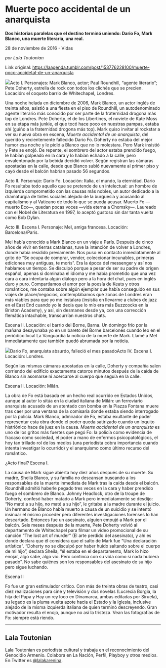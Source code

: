 # Muerte poco accidental de un anarquista

**Dos historias paralelas que el destino terminó uniendo: Dario Fo, Mark Blanco, una muerte literaria, una real.**

28 de noviembre de 2016 - Vidas

_por Lala Toutonian_

Link original: https://laagenda.tumblr.com/post/153776228100/muerte-poco-accidetal-de-un-anarquista

![](https://64.media.tumblr.com/591c2a2128d8dc8dfaa170f9583602f2/tumblr_inline_pk0jclX9iN1t6q87u_500.jpg)Acto I. Personajes: Mark Blanco, actor; Paul Roundhill, “agente literario”; Pete Doherty, estrella de rock con todos los clichés que se precien. Locación: el coqueto barrio de Whitechapel, Londres.  

Una noche helada en diciembre de 2006, Mark Blanco, un actor inglés de treinta años, asistió a una fiesta en el piso de Roundhill, un autodenominado agente literario más conocido por ser parte de la fraternidad drogona más top de Londres. Pete Doherty, el de los Libertines, el noviete de Kate Moss en su etapa más junkie, el que tocó hace poco en nuestras pampas, estaba ahí (guiño a la fraternidad drogona más top). Mark quiso invitar al rockstar a ver su nueva obra en escena, *Muerte accidental de un anarquista*, del querido y recientemente fallecido Dario Fo. Doherty no estaba del mejor humor esa noche y le pidió a Blanco que no lo molestara. Pero Mark insistió y Pete se enojó. De repente, el sombrero del actor estaba prendido fuego, le habían golpeado en la cara y lo habían echado a la calle, pero envalentonado por la bebida decidió volver. Según registran las cámaras apostadas en la calle, desde que Blanco subió nuevamente al primer piso y cayó desde el balcón habrían pasado 56 segundos. 


Acto II. Personaje: Dario Fo. Locación: Italia, el mundo, la eternidad.
Dario Fo resultaba todo aquello que se pretende de un intelectual: un hombre de izquierda comprometido con las causas más nobles, un autor dedicado a la dramaturgia de tintes sociales alejado de la burguesía y acusando al capitalismo y al Vaticano de todo lo que se pueda acusar. Muerto Fo —muerto Eco—, quedan pocas voces —vida eterna a Chomsky—. Laureado con el Nobel de Literatura en 1997, lo aceptó gustoso sin dar tanta vuelta como Bob Dylan. 


Acto III. Escena I. Personaje: Mel, amiga francesa. Locación: Barcelona/París.  

Mel había conocido a Mark Blanco en un viaje a París. Después de cinco años de vivir en tierras catalanas, tuve la intención de volver a Londres, donde había residido previamente. Nos puso en contacto inmediatamente al grito de “Se ocupa de comprar, vender, coleccionar incunables, primeras ediciones muy antiguas, te morís”. Era la época del messenger y así nos hablamos un tiempo. Se disculpó porque a pesar de ser su padre de origen español, apenas si dominaba el idioma y me había prometido que una vez cara a cara intentaría algún diálogo pero a la hora del chat, pues en inglés duro y puro. Compartíamos el amor por la poesía de Keats y otros románticos, me contaba sobre algún ejemplar que había conseguido en sus viajes de placer/negocios, contemplábamos qué zonas de Londres eran más viables para que yo me instalara (insistía en llevarme a clubes de jazz en el East End cuando yo le decía que lo mío era más Buzzcocks en la Brixton Academy), y así, sin desmanes desde ya, con una corrección flemática intachable, transcurrían nuestros chats.

Escena II. Locación: el barrio del Borne, Barna. Un domingo frío por la mañana desayunaba yo en un bareto del Borne barcelonés cuando leo en el periódico local La Vanguardia la noticia de la muerte de Mark. Llamé a Mel inmediatamente que también quedó abrumada por la noticia. 


![](https://64.media.tumblr.com/b9b7a43e5e5dce499cacbf6e97c59e96/tumblr_inline_pk0jclc9NS1t6q87u_400.jpg)Dario Fo, anarquista absurdo, falleció el mes pasadoActo IV. Escena I. Locación: Londres.  

Según las mismas cámaras apostadas en la calle, Doherty y compañía salen corriendo del edificio exactamente catorce minutos después de la caída de Blanco sin asomarse ni acercarse al cuerpo que seguía en la calle.

Escena II. Locación: Milán.  

La obra de Fo está basada en un hecho real ocurrido en Estados Unidos, aunque al autor lo sitúa en la ciudad italiana de Milán: un ferroviario anarquista acusado de un atentado con bomba en la Piazza Fontana muere tras caer por una ventana de la comisaría donde estaba siendo interrogado por la policía. Mark Blanco, admirador de Fo, estaba exultante de poder representar esta obra donde el poder queda satirizado cuando un loquito histriónico hace de juez en la causa. *Muerte accidental de un anarquista* es uno de los gritos más fuertes que pegó Fo: la policía como evidencia de fracaso como sociedad, el poder a mano de enfermos psicopatológicos, el hoy tan trillado rol de los medios (una periodista cobra importancia cuando intenta investigar lo ocurrido) y el anarquismo como último recurso del romántico.


¿Acto final? Escena I.  

La causa de Mark sigue abierta hoy diez años después de su muerte. Su madre, Sheila Blanco, y su familia no descansan buscando a los responsables de la muerte inmediata de Mark tras la caída desde el balcón. Roundhill admitió haberle pegado tres veces en la cara y haber prendido fuego el sombrero de Blanco. Johnny Headlock, otro de la troupe de Doherty, confesó haber matado a Mark pero inmediatamente se desdijo: “No maté a su hijo, no maté a su hijo”, le gritaba a la madre durante el juicio. Un hermano de Blanco había muerto a causa de un suicidio y se intentó insinuar el mismo proceder pero diferentes investigaciones forenses lo han descartado. Entonces fue un asesinato, alguien empujó a Mark por el balcón. Seis meses después de la muerte, Pete Doherty volvió al departamento de Whitechapel para filmar un video promocional de su canción “The lost art of murder” (El arte perdido del asesinato), y ahí es donde declara que él considera que el salto de Mark fue “Una declaración artística”. 
“Doherty no se disculpó por haber huido saltando sobre el cuerpo de mi hijo”, declara Sheila, “él estaba en el departamento, Mark lo hizo enojar, algo sabe, algo vio. Pero continúa con su vida como si nada hubiera pasado”. No sabe quiénes son los responsables del asesinato de su hijo pero sigue luchando.

Escena II  

Fo fue un gran estimulador crítico. Con más de treinta obras de teatro, casi diez realizaciones para cine y televisión y dos novelas (Lucrecia Borgia, la hija del Papa y Hay un rey loco en Dinamarca, ambas editadas por Siruela), su legado es la pluma vuelta azote hacia el Estado y la Iglesia, inclusive alejado de la misma izquierda italiana de quien terminó descreyendo. Gran motivador resulta el enojo, aunque no así la tristeza. Vean las fotografías de Fo: siempre está riendo.




---

Lala Toutonian
--------------

Lala Toutonian es periodista cultural y trabaja en el reconocimiento del Genocidio Armenio. Colabora en La Nación, Perfil, Playboy y otros medios. En Twitter es [@lalakarenina](https://twitter.com/lalakarenina).

